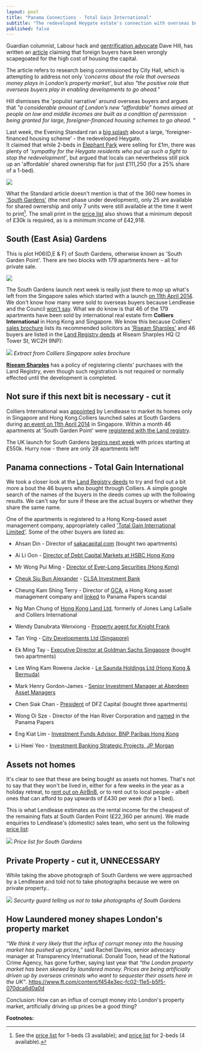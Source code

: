 ```yaml
---
layout: post
title: "Panama Connections - Total Gain International"
subtitle: "The redeveloped Heygate estate's connection with overseas buyers and the Panama Papers"
published: false
---
```

Guardian columnist, Labour hack and [gentrification 
advocate](https://www.theguardian.com/uk-news/davehillblog/2016/oct/24/lets-get-our-gentrification-story-straight) 
Dave Hill, has written an 
[article](https://www.theguardian.com/uk-news/davehillblog/2016/nov/01/london-housing-sadiq-khan-research-brief-recognises-need-for-overseas-investors) 
claiming that foreign buyers have been wrongly scapegoated for the high cost of 
housing the capital.

The article refers to research being commissioned by City Hall, which is 
attempting to address not only  _'concerns about the role that overseas money 
plays in London’s property market'_, but also _"the positive role that overseas 
buyers play in enabling developments to go ahead."_
 
Hill dismisses the 'populist narrative' around overseas buyers and argues that 
_"a considerable amount of London’s new “affordable” homes aimed at people on 
low and middle incomes are built as a condition of permission being granted for 
large, foreigner-financed housing schemes to go ahead. "_

Last week, the Evening Standard ran a [big splash](/img/standard26102016.pdf) 
about a large, 'foreigner-financed housing scheme' - the redeveloped Heygate.  
It claimed that while 2-beds in [Elephant Park](http://elephantpark.co.uk) were 
selling for £1m, there was plenty of _'sympathy for the Heygate residents who 
put up such a fight to stop the redevelopment'_, but argued that locals can 
nevertheless still pick up an 'affordable' shared ownership flat for just 
£111,250 (for a 25% share of a 1-bed).

![](/img/standard26102016.jpg)

What the Standard article doesn't mention is that of the 360 new homes in 
['South 
Gardens'](http://www.elephantpark.co.uk/elephant-park/explore-the-development/south-garden) 
(the next phase under development), only 25 are available for shared ownership 
and only 7 units were still available at the time it went to print[^1]. The 
small print in the [price 
list](https://lqpricedin.co.uk/wp-content/uploads/2015/04/Elephant-park-1-bed-October16.pdf) 
also shows that a minimum deposit of £30k is required, as is a minimum income 
of £42,918. 

## South (East Asia) Gardens
This is plot H06(D,E & F) of South Gardens, otherwise known as 'South Garden 
Point'. There are two blocks with 179 apartments here - all for private sale.

![](/img/southgardenpoint.JPG)

The South Gardens launch next week is really just there to mop up what's left from the Singapore sales which started with a launch [on 11th April 2014](http://www.propertyguru.com.sg/property-management-news/2014/4/37646/elephant-park-sales-in-singapore). We don't know how many were sold to overseas buyers because Lendlease and the Council [won't 
say](https://youtu.be/WZRV4KMxuEk). What we do know is that 46 of the 179 
apartments have been sold by international real estate firm __Colliers 
International__ in Hong Kong and Singapore. We know this because Colliers' 
[sales brochure](/img/South-Gardens-Fact-Sheet-CIHK.pdf) lists its recommended 
solicitors as ['Riseam 
Sharples'](http://www.riseamsharples.com/legal-services/overseas-property-exhibitions) 
and 46 buyers are listed in the [Land Registry 
deeds](/img/LRegisterSouthGardens.pdf) at Riseam Sharples HQ (2 Tower St, WC2H 
9NP):

![](/img/purchaserssolicitor.png)
*Extract from Colliers Singapore sales brochure*

[__Riseam 
Sharples__](http://www.riseamsharples.com/legal-services/overseas-property-exhibitions) 
has a policy of registering clients' purchases with the Land Registry, even 
though such registration is not required or normally effected until the 
development is completed.

## Not sure if this next bit is necessary - cut it
Colliers International was 
[appointed](http://www.costar.co.uk/en/assets/news/2013/April/Lend-Lease-picks-Colliers-to-drive-Elephant-overseas-housing-sales/) 
by Lendlease to market its homes only in Singapore and Hong Kong.Colliers 
launched sales at South Gardens during [an event on 11th April 
2014](http://www.propertyguru.com.sg/property-management-news/2014/4/37646/elephant-park-sales-in-singapore) 
in Singapore. Within a month 46 apartments at 'South Garden Point' were 
[registered with the Land registry](/img/LRegisterSouthGardens.pdf).

The UK launch for South Gardens [begins next week](/img/southgardensuklaunch.jpg) with prices starting at £550k. Hurry now - there are only 28 apartments left!

## Panama connections - Total Gain International
We took a closer look at the [Land Registry 
deeds](/img/LRegisterSouthGardens.pdf) to try and find out a bit more a bout 
the 46 buyers who bought through Colliers. A simple google search of the names 
of the buyers in the deeds comes up with the following results. We can't say 
for sure if these are the actual buyers or whether they share the same name.

One of the apartments is registered to a Hong Kong-based asset management company, appropriately called ['Total Gain International Limited'](https://www.hkgbusiness.com/en/company/Total-Gain-International-Limited). Some of the other buyers are listed as:

 * Ahsan Din - Director of [sakacapital.com](http://www.bankingandfinance.com.sg/company/details/80119512/saka-capital-pte-ltd) 
(bought two apartments)

 * Ai Li Oon - [Director of Debt Capital Markets at HSBC Hong Kong](https://www.linkedin.com/in/ai-li-oon-b0734b)

 *  Mr Wong Pui Ming - [Director of Ever-Long Securities (Hong Kong)](https://webb-site.com/codocs/SFC040901.pdf)

 * [Cheuk Siu Bun Alexander](https://www.linkedin.com/in/alex-cheuk-3ab418b0) - [CLSA Investment 
Bank](http://www.bloomberg.com/research/stocks/private/snapshot.asp?privcapId=1567021)

 * Cheung Kam Shing Terry - Director of [GCA](http://www.gca.com.hk/eng/Aboutus/Company%20Overview), a Hong Kong asset management company and [linked](https://offshoreleaks.icij.org/nodes/60380) to Panama Papers scandal

 * Ng Man Chung of [Hong Kong Land Ltd](https://www.linkedin.com/in/chung-man-ng), formerly of Jones Lang LaSalle and Colliers International

 * Wendy Danubrata Wenxiong - [Property agent for Knight Frank](https://www.qqstay.co/listing/wendy-danubrata-wenxiong/5YBEYG00000)

 * Tan Ying - [City Developments Ltd (Singapore)](http://www.cdl.com.sg/app/cdl/index.xml)

 * Ek Ming Tay - [Executive Director at Goldman Sachs Singapore](https://www.linkedin.com/in/ekmingtay) (bought two apartments)
  
 * Lee Wing Kam Rowena Jackie - [Le Saunda Holdings Ltd (Hong Kong & Bermuda)](http://www.lesaunda.com.hk/InvestorRelations-pdf/A20060711E.pdf)

 * Mark Henry Gordon-James - [Senior Investment Manager at Aberdeen Asset Managers](http://www.bloomberg.com/research/stocks/private/person.asp?personId=28908323&privcapId=209963323)

 * Chen Siak Chan - [President](http://www.bloomberg.com/Research/stocks/private/person.asp?personId=44920892&privcapId=4481325&previousCapId=4481325&previousTitle=DFZ%20Capital%20Bhd) 
of DFZ Capital (bought three apartments)

 * Wong Oi Sze - Director of the Han River Corporation and [named](https://offshoreleaks.icij.org/nodes/12204853) in the Panama Papers

 * Eng Kiat Lim - [Investment Funds Advisor, BNP Paribas Hong Kong](https://www.linkedin.com/in/eng-kiat-lim-a7489059)

 * Li Hwei Yeo - [Investment Banking Strategic Projects, JP Morgan](https://www.linkedin.com/in/li-hwei-yeo-b87543)

## Assets not homes
It's clear to see that these are being bought as assets not homes. That's not to say that they won't be lived in, either for a few weeks in the year as a holiday retreat, to [rent out on AirBnB](https://twitter.com/SouthwarkNotes/status/793959246907981824), or to rent out to local people - albeit ones that can afford to pay upwards of £430 per week (for a 1 bed).

This is what Lendlease estimates as the rental income for the cheapest of the remaining flats at South Garden Point (£22,360 per annum). We made enquiries to Lendlease's (domestic) sales team, who sent us the following [price list](/img/Availability_1_bedrooms_WC_South_Gardens.pdf):

![](/img/Availability_1_bedrooms_WC_South_Gardens.png)
*Price list for South Gardens* 

## Private Property - cut it, UNNECESSARY
While taking the above photograph of South Gardens we were approached by a Lendlease and told not to take photographs because we were on private property..

![](/img/nophotography.jpg)
*Security guard telling us not to take photographs of South Gardens*

## How Laundered money shapes London's property market
_“We think it very likely that the influx of corrupt money into the housing market has pushed up prices,”_ said Rachel Davies, senior advocacy manager at Transparency International. Donald Toon, head of the National Crime Agency, has gone further, saying last year that _“the London property market has been skewed by laundered money. Prices are being artificially driven up by overseas criminals who want to sequester their assets here in the UK”_.
https://www.ft.com/content/f454e3ec-fc02-11e5-b5f5-070dca6d0a0d

Conclusion: How can an influx of corrupt money into London's property market, artificially driving up prices be a good thing?



__Footnotes:__

[^1]: See the [price 
  list](https://lqpricedin.co.uk/wp-content/uploads/2015/04/Elephant-park-1-BED-pricelist-OCT16.pdf) 
for 1-beds (3 available); and [price 
list](https://lqpricedin.co.uk/wp-content/uploads/2015/04/Elephant-park-pricelist-31-10-16-OCT16.pdf) 
for 2-beds (4 available).
